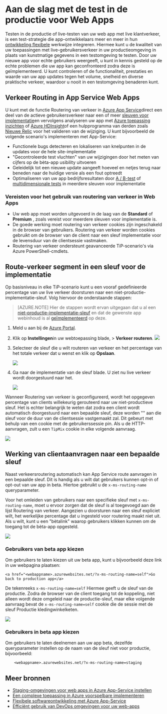 <properties
    pageTitle="Aan de slag met de test in de productie voor Web Apps"
    description="Meer informatie over de proef in de productie (TiP)-functie in Azure App Service Web Apps."
    services="app-service\web"
    documentationCenter=""
    authors="cephalin"
    manager="wpickett"
    editor=""/>

<tags
    ms.service="app-service-web"
    ms.workload="web"
    ms.tgt_pltfrm="na"
    ms.devlang="na"
    ms.topic="article"
    ms.date="01/13/2016"
    ms.author="cephalin"/>

# <a name="get-started-with-test-in-production-for-web-apps"></a>Aan de slag met de test in de productie voor Web Apps

Testen in de productie of live-testen van uw web app met live klantverkeer, is een test-strategie die app-ontwikkelaars meer en meer in hun [ontwikkeling flexibele](https://en.wikipedia.org/wiki/Agile_software_development) werkwijze integreren. Hiermee kunt u de kwaliteit van uw toepassingen met live-gebruikersverkeer in uw productieomgeving in plaats van kunstmatige gegevens in een testomgeving te testen. Door uw nieuwe app voor echte gebruikers weergeeft, u kunt in kennis gesteld op de echte problemen die uw app kan geconfronteerd zodra deze is geïmplementeerd. U kunt controleren of de functionaliteit, prestaties en waarde van uw app updates tegen het volume, snelheid en diverse praktische verkeer, waardoor u nooit in een testomgeving benaderen kunt.

## <a name="traffic-routing-in-app-service-web-apps"></a>Verkeer Routing in App Service Web Apps

U kunt met de functie Routering van verkeer in [Azure App Service](http://go.microsoft.com/fwlink/?LinkId=529714)direct een deel van de actieve gebruikersverkeer naar een of meer [sleuven voor implementatie](web-sites-staged-publishing.md)en vervolgens analyseren uw app met [Azure toepassing inzichten](/services/application-insights/) of [Azure HDInsight](/services/hdinsight/)of een hulpprogramma van derden zoals [Nieuwe Relic](/marketplace/partners/newrelic/newrelic/) voor het valideren van de wijziging. U kunt bijvoorbeeld de volgende scenario's implementeren met App-Service:

- Functionele bugs detecteren en lokaliseren van knelpunten in de updates voor de hele site-implementatie
- "Gecontroleerde test vluchten" van uw wijzigingen door het meten van cijfers op de bèta-app usibility uitvoeren
- Geleidelijk tot een nieuwe update aangeeft hoeveel en netjes terug naar beneden naar de huidige versie als een fout optreedt 
- Optimaliseren van uw app bedrijfsresultaten door [A / B-test](https://en.wikipedia.org/wiki/A/B_testing) of [multidimensionale tests](https://en.wikipedia.org/wiki/Multivariate_testing_in_marketing) in meerdere sleuven voor implementatie

### <a name="requirements-for-using-traffic-routing-in-web-apps"></a>Vereisten voor het gebruik van routering van verkeer in Web Apps

- Uw web app moet worden uitgevoerd in de laag van de **Standard** of **Premium** , zoals vereist voor meerdere sleuven voor implementatie is.
- De goede werking moet routering van verkeer cookies zijn ingeschakeld in de browser van gebruikers. Routering van verkeer worden cookies gebruikt om de browser van de client naar een sleuf implementatie voor de levensduur van de clientsessie vastmaken.
- Routering van verkeer ondersteunt geavanceerde TiP-scenario's via Azure PowerShell-cmdlets.

## <a name="route-traffic-segment-to-a-deployment-slot"></a>Route-verkeer segment in een sleuf voor de implementatie

Op basisniveau in elke TiP-scenario kunt u een vooraf gedefinieerde percentage van uw live verkeer doorsturen naar een niet-productie-implementatie-sleuf. Volg hiervoor de onderstaande stappen:

>[AZURE.NOTE] Hier de stappen wordt ervan uitgegaan dat u al een [niet-productie-implementatie-sleuf](web-sites-staged-publishing.md) en dat de gewenste app webinhoud is al [geïmplementeerd](web-sites-deploy.md) op deze.

1. Meld u aan bij de [Azure Portal](https://portal.azure.com/).
2. Klik op **Instellingen**in uw webtoepassing blade, > **Verkeer routeren**.
  ![](./media/app-service-web-test-in-production/01-traffic-routing.png)
3. Selecteer de sleuf die u wilt routeren van verkeer en het percentage van het totale verkeer dat u wenst en klik op **Opslaan**.

    ![](./media/app-service-web-test-in-production/02-select-slot.png)

4. Ga naar de implementatie van de sleuf blade. U ziet nu live verkeer wordt doorgestuurd naar het.

    ![](./media/app-service-web-test-in-production/03-traffic-routed.png)

Wanneer Routering van verkeer is geconfigureerd, wordt het opgegeven percentage van clients willekeurig gerouteerd naar uw niet-productieve sleuf. Het is echter belangrijk te weten dat zodra een client wordt automatisch doorgestuurd naar een bepaalde sleuf, deze worden "" aan die sleuf voor de duur van de clientsessie vastgemaakt zal. Dit gebeurt met behulp van een cookie met de gebruikerssessie pin. Als u de HTTP-aanvragen, zult u een `TipMix` cookie in elke volgende aanvraag.

![](./media/app-service-web-test-in-production/04-tip-cookie.png)

## <a name="force-client-requests-to-a-specific-slot"></a>Werking van clientaanvragen naar een bepaalde sleuf

Naast verkeersroutering automatisch kan App Service route aanvragen in een bepaalde sleuf. Dit is handig als u wilt dat gebruikers kunnen opt-in of opt-out van uw app in beta. Hiertoe gebruikt u de `x-ms-routing-name` queryparameter.

Voor het omleiden van gebruikers naar een specifieke sleuf met `x-ms-routing-name`, moet u ervoor zorgen dat de sleuf is al toegevoegd aan de lijst Routering van verkeer. Aangezien u doorsturen naar een sleuf expliciet wilt, het werkelijke percentage dat u ingesteld voor routering maakt niet uit. Als u wilt, kunt u een "bètalink" waarop gebruikers klikken kunnen om de toegang tot de bèta-app opgesteld.

![](./media/app-service-web-test-in-production/06-enable-x-ms-routing-name.png)

### <a name="opt-users-out-of-beta-app"></a>Gebruikers van beta app kiezen

Om gebruikers te laten kiezen uit uw beta app, kunt u bijvoorbeeld deze link in uw webpagina plaatsen:

    <a href="<webappname>.azurewebsites.net/?x-ms-routing-name=self">Go back to production app</a>

De tekenreeks `x-ms-routing-name=self` Hiermee geeft u de sleuf van de productie. Zodra de browser van de client toegang tot de koppeling, niet alleen wordt deze omgeleid naar de productie-sleuf, maar elke volgende aanvraag bevat de `x-ms-routing-name=self` cookie die de sessie met de sleuf Productie kledingwinkelketen.

![](./media/app-service-web-test-in-production/05-access-production-slot.png)

### <a name="opt-users-in-to-beta-app"></a>Gebruikers in beta app kiezen

Om gebruikers te laten deelnemen aan uw app beta, dezelfde queryparameter instellen op de naam van de sleuf niet voor productie, bijvoorbeeld:

        <webappname>.azurewebsites.net/?x-ms-routing-name=staging

## <a name="more-resources"></a>Meer bronnen ##

-   [Staging-omgevingen voor web apps in Azure App-Service instellen](web-sites-staged-publishing.md)
-   [Een complexe toepassing in Azure voorspelbare implementeren](app-service-deploy-complex-application-predictably.md)
-   [Flexibele softwareontwikkeling met Azure App-Service](app-service-agile-software-development.md)
-   [Efficiënt gebruik van DevOps omgevingen voor uw web-apps](app-service-web-staged-publishing-realworld-scenarios.md)